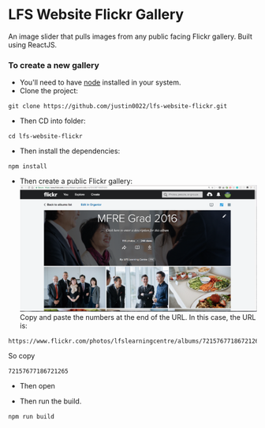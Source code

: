 # LFS Website Flickr Gallery
An image slider that pulls images from any public facing Flickr gallery. Built using ReactJS.

### To create a new gallery

* You'll need to have [node](https://nodejs.org/en/) installed in your system.
* Clone the project:

```
git clone https://github.com/justin0022/lfs-website-flickr.git
```

* Then CD into folder:

```
cd lfs-website-flickr
```

* Then install the dependencies:

```
npm install
```

* Then create a public Flickr gallery:
![Flickr Screenshot](/README_assets/flickr-screenshot.png? "Flickr Gallery")
Copy and paste the numbers at the end of the URL. In this case, the URL is:
```
https://www.flickr.com/photos/lfslearningcentre/albums/72157677186721265
````
So copy 
```
72157677186721265
```

* Then open 


* Then run the build.
```
npm run build
```


